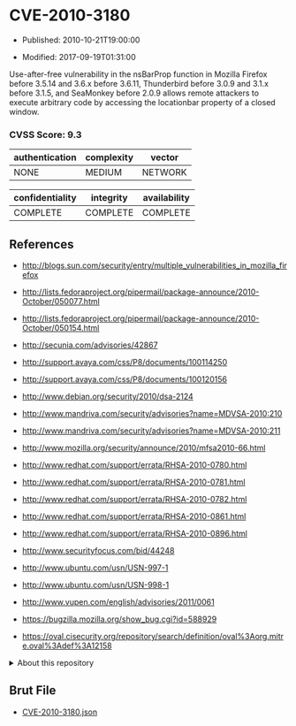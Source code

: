 # CVE-2010-3180

- Published: 2010-10-21T19:00:00

- Modified: 2017-09-19T01:31:00

Use-after-free vulnerability in the nsBarProp function in Mozilla Firefox before 3.5.14 and 3.6.x before 3.6.11, Thunderbird before 3.0.9 and 3.1.x before 3.1.5, and SeaMonkey before 2.0.9 allows remote attackers to execute arbitrary code by accessing the locationbar property of a closed window.

### CVSS Score: **9.3**

| authentication | complexity | vector |
| --- | --- | --- |
| NONE | MEDIUM | NETWORK |

| confidentiality | integrity | availability |
| --- | --- | --- |
| COMPLETE | COMPLETE | COMPLETE |

## References

* http://blogs.sun.com/security/entry/multiple_vulnerabilities_in_mozilla_firefox

* http://lists.fedoraproject.org/pipermail/package-announce/2010-October/050077.html

* http://lists.fedoraproject.org/pipermail/package-announce/2010-October/050154.html

* http://secunia.com/advisories/42867

* http://support.avaya.com/css/P8/documents/100114250

* http://support.avaya.com/css/P8/documents/100120156

* http://www.debian.org/security/2010/dsa-2124

* http://www.mandriva.com/security/advisories?name=MDVSA-2010:210

* http://www.mandriva.com/security/advisories?name=MDVSA-2010:211

* http://www.mozilla.org/security/announce/2010/mfsa2010-66.html

* http://www.redhat.com/support/errata/RHSA-2010-0780.html

* http://www.redhat.com/support/errata/RHSA-2010-0781.html

* http://www.redhat.com/support/errata/RHSA-2010-0782.html

* http://www.redhat.com/support/errata/RHSA-2010-0861.html

* http://www.redhat.com/support/errata/RHSA-2010-0896.html

* http://www.securityfocus.com/bid/44248

* http://www.ubuntu.com/usn/USN-997-1

* http://www.ubuntu.com/usn/USN-998-1

* http://www.vupen.com/english/advisories/2011/0061

* https://bugzilla.mozilla.org/show_bug.cgi?id=588929

* https://oval.cisecurity.org/repository/search/definition/oval%3Aorg.mitre.oval%3Adef%3A12158

<details>
<summary>About this repository</summary> 

  This repository is part of the project [Live Hack CVE](https://github.com/Live-Hack-CVE). Main website can be found [www.live-hack.org](https://www.live-hack.org) 
  
  Made by [Sn0wAlice](https://github.com/Sn0wAlice) for the people that care about security and need to have a feed of the latest CVEs. Hope you enjoy it, don't forget to star the repo and follow me on [Twitter](https://twitter.com/Sn0wAlice) and [Github](https://github.com/Sn0wAlice). And that is my [personnal website](https://www.alice-snow.me/)

  - [Home Page](https://github.com/Live-Hack-CVE)
  - [Framework](https://github.com/Live-Hack-CVE/cve-framework)
  - [CVE database](https://github.com/Live-Hack-CVE/full_database)
  - [Changelog](https://github.com/Live-Hack-CVE/Changelog)
</details>

## Brut File

* [CVE-2010-3180.json](https://raw.githubusercontent.com/Live-Hack-CVE/full_database/main/cves/2010/CVE-2010-3180.json)

